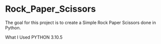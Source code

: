 # Rock_Paper_Scissors
The goal for this project is to create a Simple Rock Paper Scissors done in Python.

What I Used
PYTHON 3.10.5
